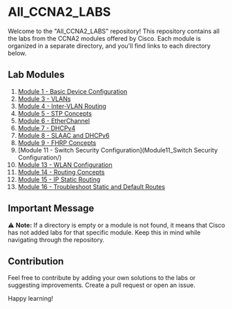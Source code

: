 # All_CCNA2_LABS

Welcome to the "All_CCNA2_LABS" repository! This repository contains all the labs from the CCNA2 modules offered by Cisco. Each module is organized in a separate directory, and you'll find links to each directory below.

## Lab Modules

1. [Module 1 - Basic Device Configuration](module1/)
2. [Module 3 - VLANs](module2/)
3. [Module 4 - Inter-VLAN Routing](module3/)
4. [Module 5 - STP Concepts](module4/)
5. [Module 6 - EtherChannel](module5/)
6. [Module 7 - DHCPv4](module6/)
7. [Module 8 - SLAAC and DHCPv6](module7/)
8. [Module 9 - FHRP Concepts](module8/)
9. [Module 11 - Switch Security Configuration](Module11_Switch Security Configuration/)
10. [Module 13 - WLAN Configuration](module10/)
11. [Module 14 - Routing Concepts](module10/)
12. [Module 15 - IP Static Routing](module10/)
13. [Module 16 - Troubleshoot Static and Default Routes](module10/)


## Important Message

⚠️ **Note:** If a directory is empty or a module is not found, it means that Cisco has not added labs for that specific module. Keep this in mind while navigating through the repository.

## Contribution

Feel free to contribute by adding your own solutions to the labs or suggesting improvements. Create a pull request or open an issue.

Happy learning!

